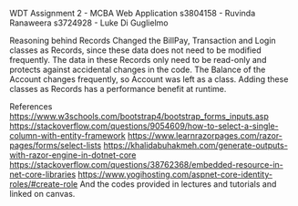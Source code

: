 WDT Assignment 2  - MCBA Web Application
s3804158 - Ruvinda Ranaweera
s3724928 - Luke Di Guglielmo

Reasoning behind Records
Changed the BillPay, Transaction and Login classes as Records, since these data does not need to be modified frequently. 
The data in these Records only need to be read-only and protects against accidental changes in the code.
The Balance of the Account changes frequently, so Account was left as a class.
Adding these classes as Records has a performance benefit at runtime.

References
https://www.w3schools.com/bootstrap4/bootstrap_forms_inputs.asp
https://stackoverflow.com/questions/9054609/how-to-select-a-single-column-with-entity-framework
https://www.learnrazorpages.com/razor-pages/forms/select-lists
https://khalidabuhakmeh.com/generate-outputs-with-razor-engine-in-dotnet-core
https://stackoverflow.com/questions/38762368/embedded-resource-in-net-core-libraries
https://www.yogihosting.com/aspnet-core-identity-roles/#create-role
And the codes provided in lectures and tutorials and linked on canvas.